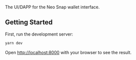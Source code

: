 The UI/DAPP for the Neo Snap wallet interface.

## Getting Started

First, run the development server:

```bash
yarn dev
```

Open [http://localhost:8000](http://localhost:8000) with your browser to see the result.

